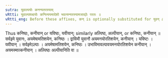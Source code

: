 ```yaml
---
sutra: युवाल्पयोः कनन्यतरस्याम्
vRtti: युवाल्पशब्दयोः कनित्ययमादेशो भवत्यन्यरस्यामजाद्योः परतः ॥
vRtti_eng: Before these affixes, कन् is optionally substituted for युवन् and अल्प ॥
---
```

Thus कनिष्ठः, कनीयान् or यविष्ठः, यवीयान्; similarly अल्पिष्ठ, अल्पीयान्, or कनिष्ठः, कनीयान् ॥ सर्वइमे युवानः, अयमेषामतिशयेन, कनिष्ठः । द्वाविमौ युवानौ अयमनयोरतिशयेन, कनीयान् । यविष्टः । यवीयान् । सर्वइमेऽल्पाः । अयमेषामतिशयेन, कनिष्ठः । उभाविमावल्पावयमनयोरतिशयेन कनीयान् । अयमस्मात्कनीयान् । अल्पिष्ठः अल्पीयानिति वा ॥
